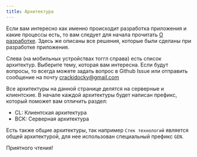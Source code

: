 ```yaml
---
title: Архитектура
---
```


Если вам интересно как именно происходит разработка приложения и какие процессы есть, то вам следует для начала прочитать [О разработке](/development). Здесь же описаны все решения, которые были сделаны при разработке приложения.

Слева (на мобильных устройствах тоггл справа) есть список архитектур. Выберите тему, которая вам интересна. Если будут вопросы, то всегда можете задать вопрос в Github Issue или отправить сообщение на почту crackidocky@gmail.com

Все архитектуры на данной странице делятся на серверные и клиентские. В начале каждой архитектуры будет написан префикс, который поможет вам отличить раздел:

* CL: Клиентская архитектура
* BCK: Серверная архитектура

Есть также общие архитектуры, так например `Стек технологий` является общей архитектурой, для нее использован специальный префикс `GEN`.

Приятного чтения!